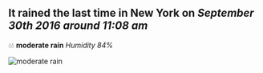 ## It rained the last time in New York on *September 30th 2016 around 11:08 am*
💧💧  **moderate rain** *Humidity 84%*

![moderate rain](http://openweathermap.org/img/w/10d.png)
